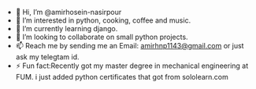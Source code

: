 - 👋 Hi, I’m @amirhosein-nasirpour
- 👀 I’m interested in python, cooking, coffee and music.
- 🌱 I’m currently learning django.
- 💞️ I’m looking to collaborate on small python projects.
- 📫 Reach me by sending me an Email: amirhnp1143@gmail.com or just ask my telegtam id.
- ⚡ Fun fact:Recently got my master degree in mechanical engineering at FUM.
i just added python certificates that got from sololearn.com

<!---
amirhosein-nasirpour/amirhosein-nasirpour is a ✨ special ✨ repository because its `README.md` (this file) appears on your GitHub profile.
You can click the Preview link to take a look at your changes.
--->
